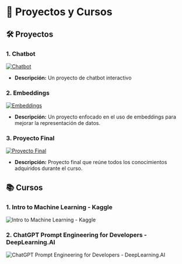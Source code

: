 
# 🌟 Proyectos y Cursos

## 🛠️ Proyectos

### 1. Chatbot
[![Chatbot](https://img.shields.io/badge/-Colab-blue?style=for-the-badge&logo=googlecolab)](https://colab.research.google.com/drive/1vAgfN1MA9ObxbFwjXVYPyOmquMPdeVn6?usp=sharing)
- **Descripción:** Un proyecto de chatbot interactivo

### 2. Embeddings
[![Embeddings](https://img.shields.io/badge/-Colab-blue?style=for-the-badge&logo=googlecolab)](https://colab.research.google.com/drive/1yNtXVs2ItG75RX8ZyRAS6fKjqatIkV9o?usp=drive_link)
- **Descripción:** Un proyecto enfocado en el uso de embeddings para mejorar la representación de datos.

### 3. Proyecto Final
[![Proyecto Final](https://img.shields.io/badge/-Colab-blue?style=for-the-badge&logo=googlecolab)](https://colab.research.google.com/drive/1q2O4yNkBeOpTM62OHWreMFMRIDOOXDwz?usp=sharing)
- **Descripción:** Proyecto final que reúne todos los conocimientos adquiridos durante el curso.

## 📚 Cursos

### 1. Intro to Machine Learning - Kaggle
![Intro to Machine Learning - Kaggle](https://i.imgur.com/X5dBtAJ.png)

### 2. ChatGPT Prompt Engineering for Developers - DeepLearning.AI
![ChatGPT Prompt Engineering for Developers - DeepLearning.AI](https://i.imgur.com/ruuWxRs.jpeg)
